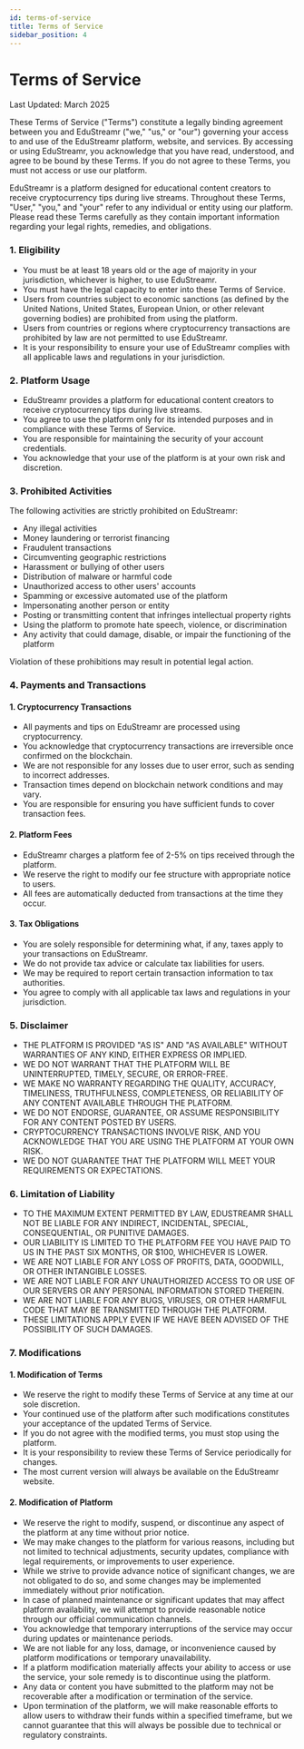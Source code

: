 ```yaml
---
id: terms-of-service
title: Terms of Service
sidebar_position: 4
---
```


# Terms of Service

Last Updated: March 2025

These Terms of Service ("Terms") constitute a legally binding agreement between you and EduStreamr ("we," "us," or "our") governing your access to and use of the EduStreamr platform, website, and services. By accessing or using EduStreamr, you acknowledge that you have read, understood, and agree to be bound by these Terms. If you do not agree to these Terms, you must not access or use our platform.

EduStreamr is a platform designed for educational content creators to receive cryptocurrency tips during live streams. Throughout these Terms, "User," "you," and "your" refer to any individual or entity using our platform. Please read these Terms carefully as they contain important information regarding your legal rights, remedies, and obligations.

### 1. Eligibility

- You must be at least 18 years old or the age of majority in your jurisdiction, whichever is higher, to use EduStreamr.
- You must have the legal capacity to enter into these Terms of Service.
- Users from countries subject to economic sanctions (as defined by the United Nations, United States, European Union, or other relevant governing bodies) are prohibited from using the platform.
- Users from countries or regions where cryptocurrency transactions are prohibited by law are not permitted to use EduStreamr.
- It is your responsibility to ensure your use of EduStreamr complies with all applicable laws and regulations in your jurisdiction.

### 2. Platform Usage

- EduStreamr provides a platform for educational content creators to receive cryptocurrency tips during live streams.
- You agree to use the platform only for its intended purposes and in compliance with these Terms of Service.
- You are responsible for maintaining the security of your account credentials.
- You acknowledge that your use of the platform is at your own risk and discretion.

### 3. Prohibited Activities

The following activities are strictly prohibited on EduStreamr:

- Any illegal activities
- Money laundering or terrorist financing
- Fraudulent transactions
- Circumventing geographic restrictions
- Harassment or bullying of other users
- Distribution of malware or harmful code
- Unauthorized access to other users' accounts
- Spamming or excessive automated use of the platform
- Impersonating another person or entity
- Posting or transmitting content that infringes intellectual property rights
- Using the platform to promote hate speech, violence, or discrimination
- Any activity that could damage, disable, or impair the functioning of the platform

Violation of these prohibitions may result in potential legal action.

### 4. Payments and Transactions

#### 1. **Cryptocurrency Transactions**

- All payments and tips on EduStreamr are processed using cryptocurrency.
- You acknowledge that cryptocurrency transactions are irreversible once confirmed on the blockchain.
- We are not responsible for any losses due to user error, such as sending to incorrect addresses.
- Transaction times depend on blockchain network conditions and may vary.
- You are responsible for ensuring you have sufficient funds to cover transaction fees.

#### 2. **Platform Fees**

- EduStreamr charges a platform fee of 2-5% on tips received through the platform.
- We reserve the right to modify our fee structure with appropriate notice to users.
- All fees are automatically deducted from transactions at the time they occur.

#### 3. **Tax Obligations**

- You are solely responsible for determining what, if any, taxes apply to your transactions on EduStreamr.
- We do not provide tax advice or calculate tax liabilities for users.
- We may be required to report certain transaction information to tax authorities.
- You agree to comply with all applicable tax laws and regulations in your jurisdiction.

### 5. Disclaimer

- THE PLATFORM IS PROVIDED "AS IS" AND "AS AVAILABLE" WITHOUT WARRANTIES OF ANY KIND, EITHER EXPRESS OR IMPLIED.
- WE DO NOT WARRANT THAT THE PLATFORM WILL BE UNINTERRUPTED, TIMELY, SECURE, OR ERROR-FREE.
- WE MAKE NO WARRANTY REGARDING THE QUALITY, ACCURACY, TIMELINESS, TRUTHFULNESS, COMPLETENESS, OR RELIABILITY OF ANY CONTENT AVAILABLE THROUGH THE PLATFORM.
- WE DO NOT ENDORSE, GUARANTEE, OR ASSUME RESPONSIBILITY FOR ANY CONTENT POSTED BY USERS.
- CRYPTOCURRENCY TRANSACTIONS INVOLVE RISK, AND YOU ACKNOWLEDGE THAT YOU ARE USING THE PLATFORM AT YOUR OWN RISK.
- WE DO NOT GUARANTEE THAT THE PLATFORM WILL MEET YOUR REQUIREMENTS OR EXPECTATIONS.

### 6. Limitation of Liability

- TO THE MAXIMUM EXTENT PERMITTED BY LAW, EDUSTREAMR SHALL NOT BE LIABLE FOR ANY INDIRECT, INCIDENTAL, SPECIAL, CONSEQUENTIAL, OR PUNITIVE DAMAGES.
- OUR LIABILITY IS LIMITED TO THE PLATFORM FEE YOU HAVE PAID TO US IN THE PAST SIX MONTHS, OR $100, WHICHEVER IS LOWER.
- WE ARE NOT LIABLE FOR ANY LOSS OF PROFITS, DATA, GOODWILL, OR OTHER INTANGIBLE LOSSES.
- WE ARE NOT LIABLE FOR ANY UNAUTHORIZED ACCESS TO OR USE OF OUR SERVERS OR ANY PERSONAL INFORMATION STORED THEREIN.
- WE ARE NOT LIABLE FOR ANY BUGS, VIRUSES, OR OTHER HARMFUL CODE THAT MAY BE TRANSMITTED THROUGH THE PLATFORM.
- THESE LIMITATIONS APPLY EVEN IF WE HAVE BEEN ADVISED OF THE POSSIBILITY OF SUCH DAMAGES.

### 7. Modifications

#### 1. **Modification of Terms**

- We reserve the right to modify these Terms of Service at any time at our sole discretion.
- Your continued use of the platform after such modifications constitutes your acceptance of the updated Terms of Service.
- If you do not agree with the modified terms, you must stop using the platform.
- It is your responsibility to review these Terms of Service periodically for changes.
- The most current version will always be available on the EduStreamr website.

#### 2. **Modification of Platform**

- We reserve the right to modify, suspend, or discontinue any aspect of the platform at any time without prior notice.
- We may make changes to the platform for various reasons, including but not limited to technical adjustments, security updates, compliance with legal requirements, or improvements to user experience.
- While we strive to provide advance notice of significant changes, we are not obligated to do so, and some changes may be implemented immediately without prior notification.
- In case of planned maintenance or significant updates that may affect platform availability, we will attempt to provide reasonable notice through our official communication channels.
- You acknowledge that temporary interruptions of the service may occur during updates or maintenance periods.
- We are not liable for any loss, damage, or inconvenience caused by platform modifications or temporary unavailability.
- If a platform modification materially affects your ability to access or use the service, your sole remedy is to discontinue using the platform.
- Any data or content you have submitted to the platform may not be recoverable after a modification or termination of the service.
- Upon termination of the platform, we will make reasonable efforts to allow users to withdraw their funds within a specified timeframe, but we cannot guarantee that this will always be possible due to technical or regulatory constraints.
